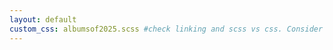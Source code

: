 ```yaml
---
layout: default
custom_css: albumsof2025.scss #check linking and scss vs css. Consider putting the scss file in the same folder as md. 
---
```


